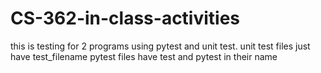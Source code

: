 # CS-362-in-class-activities
this is testing for 2 programs using pytest and unit test. 
unit test files just have test_filename
pytest files have test and pytest in their name